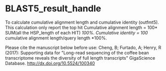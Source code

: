 # BLAST5_result_handle
To calculate cumulative alignment length and cumulative identity (outfmt5).
This calculation only report the top hit
Cumulative alignment length = 100* SUM(all the HSP_length of each HIT) *100%.
Cumulative identity = 100* cumulative alignment length/query length *100%.

Please cite the manuscript below before use:
Cheng, B; Furtado, A; Henry, R (2017): Supporting data for "Long-read sequencing of the coffee bean transcriptome reveals the diversity of full length transcripts" GigaScience Database. http://dx.doi.org/10.5524/100340
